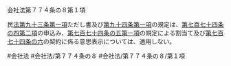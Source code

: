 会社法第７７４条の８第１項

民[法第九十三条第一項](会社法＿＿＿＿第９３条第１項)ただし書及び[第九十四条第一項](会社法＿＿＿＿第９４条第１項)の規定は、[第七百七十四条の四第二項](会社法＿＿＿＿第７７４条の４第２項)の申込み、[第七百七十四条の五第一項](会社法＿＿＿＿第７７４条の５第１項)の規定による割当て及び[第七百七十四条の六](会社法＿＿＿＿第７７４条の６)の契約に係る意思表示については、適用しない。

#会社法
#会社法/第７７４条の８
#会社法/第７７４条の８/第１項
